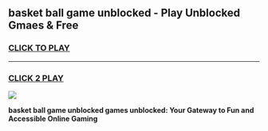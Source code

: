 
## basket ball game unblocked - Play Unblocked Gmaes & Free
<h3>
<a href="https://news.freeplayer.one?title=basket_ball_game_unblocked&ref=23F">CLICK TO PLAY</a></h3>
<hr>

<h3>
<a href="https://news.freeplayer.one?title=basket_ball_game_unblocked&ref=23F">CLICK 2 PLAY</a>
  
</h3>

<a href="https://news.freeplayer.one?title=basket_ball_game_unblocked&ref=23F/"><img src="https://clearcache.store/games.png"></a>


**basket ball game unblocked games unblocked: Your Gateway to Fun and Accessible Online Gaming**
